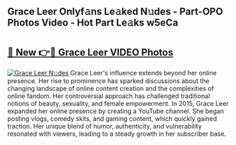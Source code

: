 ## Grace Leer Onlyf𝚊ns Le𝚊ked N𝚞des - Part-OPO Photos Video - Hot Part Le𝚊ks w5eCa

# <h2><a href="http://ab59456.deff.icu/?id=Grace+Leer">🔗 New 👉🔴 Grace Leer VIDEO Photos</a></h2>

[![Grace Leer N𝚞des](https://i.imgur.com/rIISA9y.gif)](http://ab59456.deff.icu/?id=Grace+Leer)
Grace Leer's influence extends beyond her online presence. Her rise to prominence has sparked discussions about the changing landscape of online content creation and the complexities of online fandom. Her controversial approach has challenged traditional notions of beauty, sexuality, and female empowerment. In 2015, Grace Leer expanded her online presence by creating a YouTube channel. She began posting vlogs, comedy skits, and gaming content, which quickly gained traction. Her unique blend of humor, authenticity, and vulnerability resonated with viewers, leading to a steady growth in her subscriber base.
